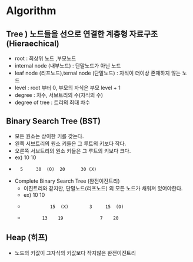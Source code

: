# Algorithm

## Tree ) 노드들을 선으로 연결한 계층형 자료구조 (Hieraechical)
  - root : 최상위 노드 ,부모노드
  - internal node (내부노드) : 단말노드가 아닌 노드
  - leaf node (리프노드),ternal node (단말노드) : 자식이 더이상 존재하지 않는 노드
  - level : root 부터 0, 부모의 자식은 부모 level + 1
  - degree : 차수, 서브트리의 수(자식의 수)
  - degree of tree : 트리의 최대 차수

## Binary Search Tree (BST)
  - 모든 원소는 상이한 키를 갖는다.
  - 왼쪽 서브트리의 원소 키들은 그 루트의 키보다 작다.
  - 오른쪽 서브트리의 원소 키들은 그 루트의 키보다 크다.
  - ex)      10              10
  -       5     30  (O)  20      30 (X)
  - Complete Binary Search Tree (완전이진트리)
      - 이진트리와 같지만, 단말노드(리프노드) 외 모든 노드가 채워져 있어야한다.
      - ex)        10                   10
      -               15  (X)        3     15  (O)
      -            13    19              7    20
## Heap (히프) 
  - 노드의 키값이 그자식의 키값보다 작지않은 완전이진트리
